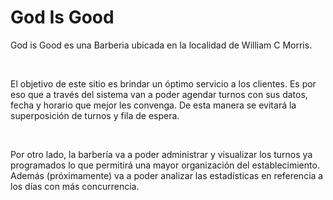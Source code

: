 <h1>God Is Good</h1>

<p>God is Good es una Barberia ubicada en la localidad de William C Morris.</p>

<br>
<p>El objetivo de este sitio es brindar un óptimo servicio a los clientes. Es por eso que a través del sistema van a poder agendar turnos con sus datos, fecha y horario que mejor les convenga.
De esta manera se evitará la superposición de turnos y fila de espera.</p>

<br>
<p>Por otro lado, la barbería va a poder administrar y visualizar los turnos ya programados lo que permitirá una mayor organización del establecimiento. 
Además (próximamente) va a poder analizar las estadísticas en referencia a los días con más concurrencia.</p>
